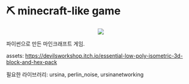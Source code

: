 # ⛏ minecraft-like game
<div align="center">
    <img src="https://img.shields.io/badge/python-3776AB?style=flat&logo=python&logoColor=white" />
</div>

파이썬으로 만든 마인크래프트 게임.

assets: https://devilsworkshop.itch.io/essential-low-poly-isometric-3d-block-and-hex-pack

필요한 라이브러리: ursina, perlin_noise, ursinanetworking
